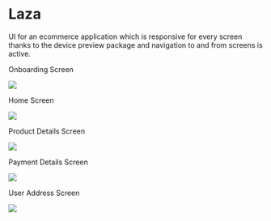 # Laza

UI for an ecommerce application which is responsive for every screen thanks to the device preview package and navigation to and from screens is active.



Onboarding Screen

![](https://github.com/bnasare/laza/blob/master/screenshots/onboarding.png?raw=true)



Home Screen

![](https://github.com/bnasare/laza/blob/master/screenshots/homepage.png?raw=true)



Product Details Screen

![](https://github.com/bnasare/laza/blob/master/screenshots/product%20details%20page.png?raw=true)



Payment Details Screen

![](https://github.com/bnasare/laza/blob/master/screenshots/product%20details%20page.png?raw=true)



User Address Screen

![](https://github.com/bnasare/laza/blob/master/screenshots/address.png?raw=true)
